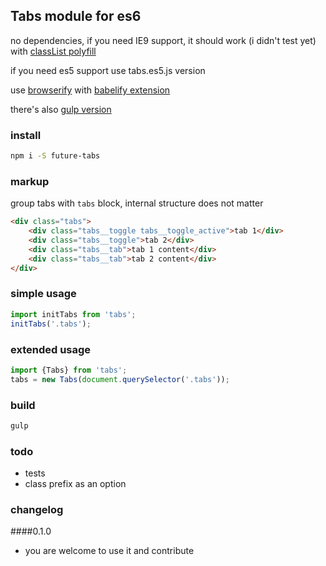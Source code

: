## Tabs module for es6

no dependencies, if you need IE9 support, it should work (i didn't test yet) with [classList polyfill](https://github.com/eligrey/classList.js/)

if you need es5 support use tabs.es5.js version

use [browserify](http://browserify.org/) with [babelify extension](https://github.com/babel/babelify)

there's also [gulp version](https://github.com/deepak1556/gulp-browserify)



### install
```bash
npm i -S future-tabs
```

### markup
group tabs with `tabs` block, internal structure does not matter
```html
<div class="tabs">
	<div class="tabs__toggle tabs__toggle_active">tab 1</div>
	<div class="tabs__toggle">tab 2</div>
	<div class="tabs__tab">tab 1 content</div>
	<div class="tabs__tab">tab 2 content</div>
</div>
```

### simple usage
```javascript
import initTabs from 'tabs';
initTabs('.tabs');
```

### extended usage
```javascript
import {Tabs} from 'tabs';
tabs = new Tabs(document.querySelector('.tabs'));
```

### build
```bash
gulp
```

### todo
- tests
- class prefix as an option

### changelog

####0.1.0
- you are welcome to use it and contribute